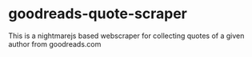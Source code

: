 # goodreads-quote-scraper
This is a nightmarejs based webscraper for collecting quotes of a given author from goodreads.com
